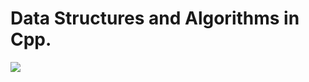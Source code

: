 # Data Structures and Algorithms in Cpp.


![](https://cdn.educba.com/academy/wp-content/uploads/2015/08/Data-Structures-and-Algorithms-C-1.jpg)
